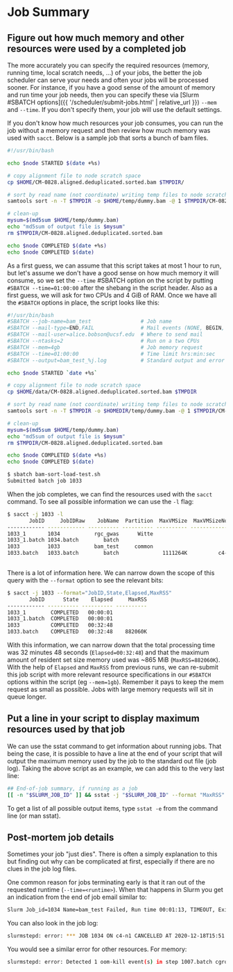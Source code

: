 # Job Summary

## Figure out how much memory and other resources were used by a completed job

The more accurately you can specify the required resources (memory, running time, local scratch needs, ...) of your jobs, the better the job scheduler can serve your needs and often your jobs will be processed sooner.  For instance, if you have a good sense of the amount of memory and run time your job needs, then you can specify these via [Slurm #SBATCH options]({{ '/scheduler/submit-jobs.html' | relative_url }}) `--mem` and `--time`.  If you don't specify them, your job will use the default settings.

If you don't know how much resources your job consumes, you can run the job without a memory request and then review how much memory was used with `sacct`. Below is a sample job that sorts a bunch of bam files.

```sh
#!/usr/bin/bash

echo $node STARTED $(date +%s)

# copy alignment file to node scratch space
cp $HOME/CM-0828.aligned.deduplicated.sorted.bam $TMPDIR/

# sort by read name (not coordinate) writing temp files to node scratch but final output to home directory
samtools sort -n -T $TMPDIR -o $HOME/temp/dummy.bam -@ 1 $TMPDIR/CM-0828.aligned.deduplicated.sorted.bam

# clean-up
mysum=$(md5sum $HOME/temp/dummy.bam)
echo "md5sum of output file is $mysum"
rm $TMPDIR/CM-0828.aligned.deduplicated.sorted.bam

echo $node COMPLETED $(date +%s)
echo $node COMPLETED $(date)

```

As a first guess, we can assume that this script takes at most 1 hour to run, but let's assume we don't have a good sense on how much memory it will consume, so we set the `--time` #SBATCH option on the script by putting `#SBATCH --time=01:00:00` after the shebang in the script header. Also as a first guess, we will ask for two CPUs and 4 GiB of RAM. Once we have all the `#SBATCH` options in place, the script looks like this:

```sh
#!/usr/bin/bash
#SBATCH --job-name=bam_test                # Job name
#SBATCH --mail-type=END,FAIL               # Mail events (NONE, BEGIN, END, FAIL, ALL)
#SBATCH --mail-user=alice.bobson@ucsf.edu  # Where to send mail 
#SBATCH --ntasks=2                         # Run on a two CPUs
#SBATCH --mem=4gb                          # Job memory request
#SBATCH --time=01:00:00                    # Time limit hrs:min:sec
#SBATCH --output=bam_test_%j.log           # Standard output and error log

echo $node STARTED `date +%s`

# copy alignment file to node scratch space
cp $HOME/data/CM-0828.aligned.deduplicated.sorted.bam $TMPDIR

# sort by read name (not coordinate) writing temp files to node scratch but final output to home directory
samtools sort -n -T $TMPDIR -o $HOMEDIR/temp/dummy.bam -@ 1 $TMPDIR/CM-0828.aligned.deduplicated.sorted.bam

# clean-up
mysum=$(md5sum $HOME/temp/dummy.bam)
echo "md5sum of output file is $mysum"
rm $TMPDIR/CM-0828.aligned.deduplicated.sorted.bam

echo $node COMPLETED $(date +%s)
echo $node COMPLETED $(date)
```

```sh
$ sbatch bam-sort-load-test.sh 
Submitted batch job 1033
```

When the job completes, we can find the resources used with the `sacct` command. To see all possible information we can use the `-l` flag:

```sh
$ sacct -j 1033 -l
       JobID     JobIDRaw    JobName  Partition  MaxVMSize  MaxVMSizeNode  MaxVMSizeTask  AveVMSize     MaxRSS MaxRSSNode MaxRSSTask     AveRSS MaxPages MaxPagesNode   MaxPagesTask   AvePages     MinCPU MinCPUNode MinCPUTask     AveCPU   NTasks  AllocCPUS    Elapsed      State ExitCode AveCPUFreq ReqCPUFreqMin ReqCPUFreqMax ReqCPUFreqGov     ReqMem ConsumedEnergy  MaxDiskRead MaxDiskReadNode MaxDiskReadTask    AveDiskRead MaxDiskWrite MaxDiskWriteNode MaxDiskWriteTask   AveDiskWrite    AllocGRES      ReqGRES    ReqTRES  AllocTRES TRESUsageInAve TRESUsageInMax TRESUsageInMaxNode TRESUsageInMaxTask TRESUsageInMin TRESUsageInMinNode TRESUsageInMinTask TRESUsageInTot TRESUsageOutMax TRESUsageOutMaxNode TRESUsageOutMaxTask TRESUsageOutAve TRESUsageOutTot 
------------ ------------ ---------- ---------- ---------- -------------- -------------- ---------- ---------- ---------- ---------- ---------- -------- ------------ -------------- ---------- ---------- ---------- ---------- ---------- -------- ---------- ---------- ---------- -------- ---------- ------------- ------------- ------------- ---------- -------------- ------------ --------------- --------------- -------------- ------------ ---------------- ---------------- -------------- ------------ ------------ ---------- ---------- -------------- -------------- ------------------ ------------------ -------------- ------------------ ------------------ -------------- --------------- ------------------- ------------------- --------------- --------------- 
1033_1       1034           rgc_gwas      Witte                                                                                                                                                                                                               2   00:00:01  COMPLETED      0:0                  Unknown       Unknown       Unknown       80Gn                                                                                                                                                                    billing=1+ billing=2+                                                                                                                                                                                                                                 
1033_1.batch 1034.batch        batch                                                                                                                                                                                                               1          2   00:00:01  COMPLETED      0:0          0             0             0             0       80Gn              0                                                                                                                                                                cpu=2,mem+                                                                                                                                                                                                                                 
1033         1033           bam_test     common                                                                                                                                                                                                               2   00:32:48  COMPLETED      0:0                  Unknown       Unknown       Unknown        4Gn                                                                                                                                                                    billing=2+ billing=2+                                                                                                                                                                                                                                 
1033.batch   1033.batch        batch              1111264K          c4-n1              0   1111264K    882060K      c4-n1          0    882060K        0        c4-n1              0          0   00:31:31      c4-n1          0   00:00:02        1          2   00:32:48  COMPLETED      0:0    426.88M             0             0             0        4Gn              0    14439.05M           c4-n1               0      14439.05M    15940.97M            c4-n1                0      15940.97M                                      cpu=2,mem+ cpu=00:00:02,+ cpu=00:31:31,+ cpu=c4-n1,energy=+ cpu=0,fs/disk=0,m+ cpu=00:31:31,+ cpu=c4-n1,energy=+ cpu=0,fs/disk=0,m+ cpu=00:00:02,+ energy=0,fs/di+ energy=c4-n1,fs/di+           fs/disk=0 energy=0,fs/di+ energy=0,fs/di+ 
 
```

There is a lot of information here. We can narrow down the scope of this query with the `--format` option to see the relevant bits:
```sh
$ sacct -j 1033 --format="JobID,State,Elapsed,MaxRSS"
       JobID      State    Elapsed     MaxRSS 
------------ ---------- ---------- ---------- 
1033_1        COMPLETED   00:00:01            
1033_1.batch  COMPLETED   00:00:01            
1033          COMPLETED   00:32:48            
1033.batch    COMPLETED   00:32:48    882060K 

```

With this information, we can narrow down that the total processing time was 32 minutes 48 seconds (`Elapsed=00:32:48`) and that the maximum amount of resident set size  memory used was ~865 MiB (`MaxRSS=882060K`).  With the help of `Elapsed` and `MaxRSS` from previous runs, we can re-submit this job script with more relevant resource specifications in our `#SBATCH` options within the script (eg `--mem=1gb`). Remember it pays to keep the mem request as small as possible. Jobs with large memory requests will sit in queue longer.


## Put a line in your script to display maximum resources used by that job

We can use the sstat command to get information about running jobs. That being the case, it is possible to have a line at the end of your script that will output the maximum memory used by the job to the standard out file (job log). Taking the above script as an example, we can add this to the very last line:
```sh
## End-of-job summary, if running as a job
[[ -n "$SLURM_JOB_ID" ]] && sstat -j "$SLURM_JOB_ID" --format "MaxRSS"
```

To get a list of all possible output items, type `sstat -e` from the command line (or man sstat).

## Post-mortem job details

Sometimes your job "just dies". There is often a simply explanation to this but finding out why can be complicated at first, especially if there are no clues in the job log files.

One common reason for jobs terminating early is that it ran out of the requested runtime (`--time=<runtime>`).  When that happens in Slurm you get an indication from the end of job email similar to:

```sh
Slurm Job_id=1034 Name=bam_test Failed, Run time 00:01:13, TIMEOUT, ExitCode 0
```

You can also look in the job log:
```sh
slurmstepd: error: *** JOB 1034 ON c4-n1 CANCELLED AT 2020-12-18T15:51:53 DUE TO TIME LIMIT 
```

You would see a similar error for other resources. For memory:

```sh 
slurmstepd: error: Detected 1 oom-kill event(s) in step 1007.batch cgroup. Some of your processes may have been killed by the cgroup out-of-memory handler.
```


